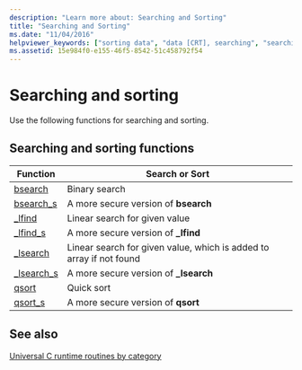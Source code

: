 ```yaml
---
description: "Learn more about: Searching and Sorting"
title: "Searching and Sorting"
ms.date: "11/04/2016"
helpviewer_keywords: ["sorting data", "data [CRT], searching", "searching [C++], CRT search functions", "searching [C++]"]
ms.assetid: 15e984f0-e155-46f5-8542-51c458792f54
---
```

# Searching and sorting

Use the following functions for searching and sorting.

## Searching and sorting functions

|Function|Search or Sort|
|--------------|--------------------|
|[bsearch](./reference/bsearch.md)|Binary search|
|[bsearch_s](./reference/bsearch-s.md)|A more secure version of **bsearch**|
|[_lfind](./reference/lfind.md)|Linear search for given value|
|[_lfind_s](./reference/lfind-s.md)|A more secure version of **_lfind**|
|[_lsearch](./reference/lsearch.md)|Linear search for given value, which is added to array if not found|
|[_lsearch_s](./reference/lsearch-s.md)|A more secure version of **_lsearch**|
|[qsort](./reference/qsort.md)|Quick sort|
|[qsort_s](./reference/qsort-s.md)|A more secure version of **qsort**|

## See also

[Universal C runtime routines by category](./run-time-routines-by-category.md)
